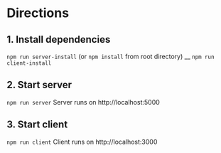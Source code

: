# Directions

## 1. Install dependencies

`npm run server-install` (or `npm install` from root directory) __
`npm run client-install`

## 2. Start server
`npm run server`
Server runs on http://localhost:5000

## 3. Start client
`npm run client`
Client runs on http://localhost:3000










